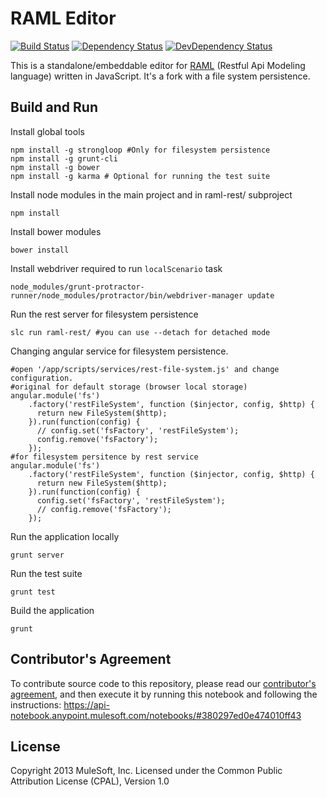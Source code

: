 # RAML Editor

[![Build Status](https://travis-ci.org/mulesoft/api-designer.png)](https://travis-ci.org/mulesoft/api-designer)
[![Dependency Status](https://david-dm.org/mulesoft/api-designer.png)](https://david-dm.org/mulesoft/api-designer#info=dependencies)
[![DevDependency Status](https://david-dm.org/mulesoft/api-designer/dev-status.png)](https://david-dm.org/mulesoft/api-designer#info=devDependencies)

This is a standalone/embeddable editor for [RAML](http://raml.org) (Restful Api Modeling language) written in JavaScript.
It's a fork with a file system persistence.

## Build and Run

Install global tools
```
npm install -g strongloop #Only for filesystem persistence
npm install -g grunt-cli
npm install -g bower
npm install -g karma # Optional for running the test suite
```

Install node modules in the main project and in raml-rest/ subproject
```
npm install 
```

Install bower modules
```
bower install
```

Install webdriver required to run `localScenario` task
```
node_modules/grunt-protractor-runner/node_modules/protractor/bin/webdriver-manager update
```

Run the rest server for filesystem persistence
```
slc run raml-rest/ #you can use --detach for detached mode
```

Changing angular service for filesystem persistence.
```
#open '/app/scripts/services/rest-file-system.js' and change configuration.
#original for default storage (browser local storage)
angular.module('fs')
    .factory('restFileSystem', function ($injector, config, $http) {
      return new FileSystem($http);
    }).run(function(config) {
      // config.set('fsFactory', 'restFileSystem');
      config.remove('fsFactory');
    });
#for filesystem persitence by rest service
angular.module('fs')
    .factory('restFileSystem', function ($injector, config, $http) {
      return new FileSystem($http);
    }).run(function(config) {
      config.set('fsFactory', 'restFileSystem');
      // config.remove('fsFactory');
    });

```

Run the application locally
```
grunt server
```

Run the test suite
```
grunt test
```

Build the application
```
grunt
```


## Contributor's Agreement
To contribute source code to this repository, please read our [contributor's agreement](http://www.mulesoft.org/legal/contributor-agreement.html), and then execute it by running this notebook and following the instructions: https://api-notebook.anypoint.mulesoft.com/notebooks/#380297ed0e474010ff43 

## License

Copyright 2013 MuleSoft, Inc. Licensed under the Common Public Attribution License (CPAL), Version 1.0
